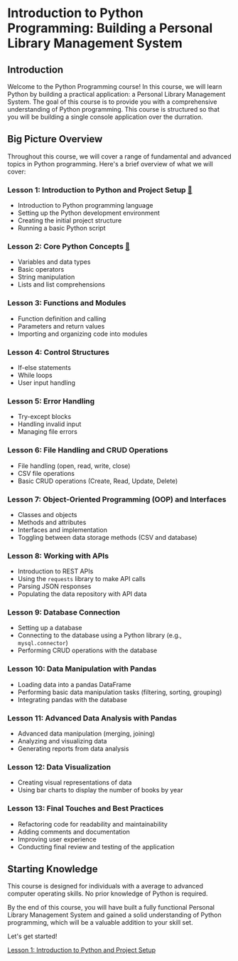# Introduction to Python Programming: Building a Personal Library Management System

## Introduction

Welcome to the Python Programming course! In this course, we will learn Python by building a practical application: a Personal Library Management System. The goal of this course is to provide you with a comprehensive understanding of Python programming. This course is structured so that you will be building a single console application over the durration.

## Big Picture Overview

Throughout this course, we will cover a range of fundamental and advanced topics in Python programming. Here's a brief overview of what we will cover:

### Lesson 1: Introduction to Python and Project Setup [🔗](./documentation/lesson_1.md)

- Introduction to Python programming language
- Setting up the Python development environment
- Creating the initial project structure
- Running a basic Python script

### Lesson 2: Core Python Concepts [🔗](./documentation/lesson_2.md)

- Variables and data types
- Basic operators
- String manipulation
- Lists and list comprehensions

### Lesson 3: Functions and Modules

- Function definition and calling
- Parameters and return values
- Importing and organizing code into modules

### Lesson 4: Control Structures

- If-else statements
- While loops
- User input handling

### Lesson 5: Error Handling

- Try-except blocks
- Handling invalid input
- Managing file errors

### Lesson 6: File Handling and CRUD Operations

- File handling (open, read, write, close)
- CSV file operations
- Basic CRUD operations (Create, Read, Update, Delete)

### Lesson 7: Object-Oriented Programming (OOP) and Interfaces

- Classes and objects
- Methods and attributes
- Interfaces and implementation
- Toggling between data storage methods (CSV and database)

### Lesson 8: Working with APIs

- Introduction to REST APIs
- Using the `requests` library to make API calls
- Parsing JSON responses
- Populating the data repository with API data

### Lesson 9: Database Connection

- Setting up a database
- Connecting to the database using a Python library (e.g., `mysql.connector`)
- Performing CRUD operations with the database

### Lesson 10: Data Manipulation with Pandas

- Loading data into a pandas DataFrame
- Performing basic data manipulation tasks (filtering, sorting, grouping)
- Integrating pandas with the database

### Lesson 11: Advanced Data Analysis with Pandas

- Advanced data manipulation (merging, joining)
- Analyzing and visualizing data
- Generating reports from data analysis

### Lesson 12: Data Visualization

- Creating visual representations of data
- Using bar charts to display the number of books by year

### Lesson 13: Final Touches and Best Practices

- Refactoring code for readability and maintainability
- Adding comments and documentation
- Improving user experience
- Conducting final review and testing of the application

## Starting Knowledge

This course is designed for individuals with a average to advanced computer operating skills. No prior knowledge of Python is required.

By the end of this course, you will have built a fully functional Personal Library Management System and gained a solid understanding of Python programming, which will be a valuable addition to your skill set.

Let's get started!

[Lesson 1: Introduction to Python and Project Setup](./documentation/lesson_1.md)
